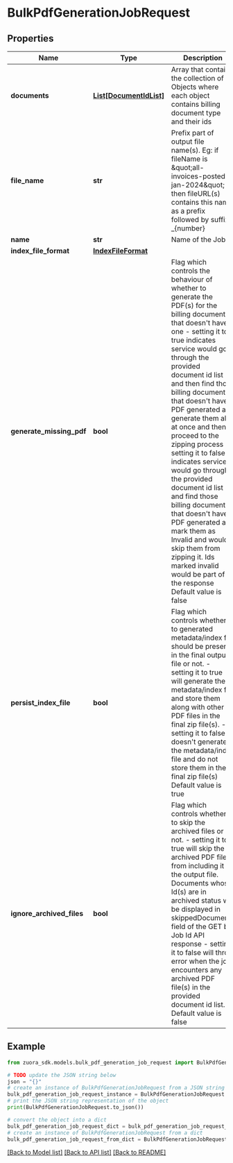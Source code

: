 # BulkPdfGenerationJobRequest


## Properties

Name | Type | Description | Notes
------------ | ------------- | ------------- | -------------
**documents** | [**List[DocumentIdList]**](DocumentIdList.md) | Array that contains the collection of Objects where each object contains billing document type and their ids  | 
**file_name** | **str** | Prefix part of output file name(s).  Eg:    if fileName is \&quot;all-invoices-posted-jan-2024\&quot; then fileURL(s) contains this name as a prefix followed by suffix _{number}  | 
**name** | **str** | Name of the Job  | [optional] 
**index_file_format** | [**IndexFileFormat**](IndexFileFormat.md) |  | 
**generate_missing_pdf** | **bool** | Flag which controls the behaviour of whether to generate the PDF(s) for the billing documents that doesn&#39;t have one    - setting it to true indicates service would go through the provided document id list and then find those billing documents that doesn&#39;t have PDF generated   and generate them all at once and then proceed to the zipping process    - setting it to false indicates service would go through the provided document id list and find those billing documents that doesn&#39;t have PDF generated and   mark them as Invalid and would skip them from zipping it. Ids marked invalid would be part of the response  Default value is false  | [optional] 
**persist_index_file** | **bool** | Flag which controls whether to generated metadata/index file should be present in the final output file or not.     - setting it to true will generate the metadata/index file and store them along with other PDF files in the final zip file(s).    - setting it to false doesn&#39;t generate the metadata/index file and do not store them in the final zip file(s)  Default value is true  | [optional] 
**ignore_archived_files** | **bool** | Flag which controls whether to skip the archived files or not.     - setting it to true will skip the archived PDF files from including it in the output file. Documents whose Id(s) are in archived status will be displayed in skippedDocuments field of the GET by Job Id API response    - setting it to false will throw error when the job encounters any archived PDF file(s) in the provided document id list.    Default value is false  | [optional] 

## Example

```python
from zuora_sdk.models.bulk_pdf_generation_job_request import BulkPdfGenerationJobRequest

# TODO update the JSON string below
json = "{}"
# create an instance of BulkPdfGenerationJobRequest from a JSON string
bulk_pdf_generation_job_request_instance = BulkPdfGenerationJobRequest.from_json(json)
# print the JSON string representation of the object
print(BulkPdfGenerationJobRequest.to_json())

# convert the object into a dict
bulk_pdf_generation_job_request_dict = bulk_pdf_generation_job_request_instance.to_dict()
# create an instance of BulkPdfGenerationJobRequest from a dict
bulk_pdf_generation_job_request_from_dict = BulkPdfGenerationJobRequest.from_dict(bulk_pdf_generation_job_request_dict)
```
[[Back to Model list]](../README.md#documentation-for-models) [[Back to API list]](../README.md#documentation-for-api-endpoints) [[Back to README]](../README.md)


